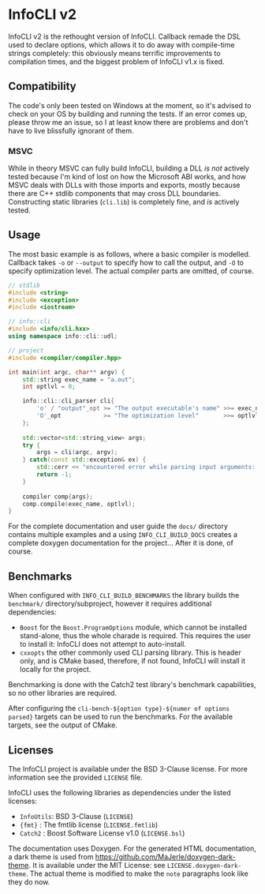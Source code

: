 # InfoCLI v2

InfoCLI v2 is the rethought version of InfoCLI. Callback remade the DSL used to declare
options, which allows it to do away with compile-time strings completely: this 
obviously means terrific improvements to compilation times, and the biggest
problem of InfoCLI v1.x is fixed.

## Compatibility

The code's only been tested on Windows at the moment, so it's advised to check
on your OS by building and running the tests. If an error comes up, please throw
me an issue, so I at least know there are problems and don't have to live blissfully
ignorant of them.

### MSVC

While in theory MSVC can fully build InfoCLI, building a DLL *is not* actively tested
because I'm kind of lost on how the Microsoft ABI works, and how MSVC deals with 
DLLs with those imports and exports, mostly because there are C++ stdlib components
that may cross DLL boundaries.
Constructing static libraries (`cli.lib`) is completely fine, and *is* actively 
tested.

## Usage

The most basic example is as follows, where a basic compiler is modelled.
Callback takes `-o` or `--output` to specify how to call the output, and `-O` to
specify optimization level. 
The actual compiler parts are omitted, of course.

```c++
// stdlib
#include <string>
#include <exception>
#include <iostream>

// info::cli
#include <info/cli.hxx>
using namespace info::cli::udl;

// project
#include <compiler/compiler.hpp>

int main(int argc, char** argv) {
    std::string exec_name = "a.out";
    int optlvl = 0;

    info::cli::cli_parser cli{
        'o' / "output"_opt >= "The output executable's name" >>= exec_name,
        'O'_opt            >= "The optimization level"       >>= optlvl
    };
    
    std::vector<std::string_view> args;
    try {
        args = cli(argc, argv);
    } catch(const std::exception& ex) {
        std::cerr << "encountered error while parsing input arguments: " << ex.what() << std::endl;
        return -1;
    }
    
    compiler comp{args};
    comp.compile(exec_name, optlvl);
}
```

For the complete documentation and user guide the `docs/` directory contains
multiple examples and a using `INFO_CLI_BUILD_DOCS` creates a complete doxygen
documentation for the project... After it is done, of course.

## Benchmarks

When configured with `INFO_CLI_BUILD_BENCHMARKS` the library builds the `benchmark/`
directory/subproject, however it requires additional dependencies: 
 - `Boost` for the `Boost.ProgramOptions` module, which cannot be installed stand-alone,
   thus the whole charade is required. This requires the user to install it:
   InfoCLI does not attempt to auto-install. 
 - `cxxopts` the other commonly used CLI parsing library. This is header only,
   and is CMake based, therefore, if not found, InfoCLI will install it locally
   for the project.
   
Benchmarking is done with the Catch2 test library's benchmark capabilities, so
no other libraries are required.

After configuring the `cli-bench-${option type}-${numer of options parsed}` targets 
can be used to run the benchmarks. For the available targets, see the output of CMake.

## Licenses

The InfoCLI project is available under the BSD 3-Clause license. For more 
information see the provided `LICENSE` file.

InfoCLI uses the following libraries as dependencies under the listed licenses:
 - `InfoUtils`: BSD 3-Clause (`LICENSE`)
 - `{fmt}`    : The fmtlib license (`LICENSE.fmtlib`)
 - `Catch2`   : Boost Software License v1.0 (`LICENSE.bsl`)

The documentation uses Doxygen. For the generated HTML documentation, a dark
theme is used from https://github.com/MaJerle/doxygen-dark-theme. It is available
under the MIT License: see `LICENSE.doxygen-dark-theme`. The actual theme
is modified to make the `note` paragraphs look like they do now.
